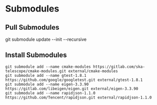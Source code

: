 # Submodules

## Pull Submodules
git submodule update --init --recursive

## Install Submodules

```
git submodule add --name cmake-modules https://gitlab.com/ska-telescope/cmake-modules.git external/cmake-modules
git submodule add --name gtest-1.8.1 https://github.com/google/googletest.git external/gtest-1.8.1
git submodule add --name eigen-3.3.90 https://gitlab.com/libeigen/eigen.git external/eigen-3.3.90
git submodule add --name rapidjson-1.1.0 https://github.com/Tencent/rapidjson.git external/rapidjson-1.1.0
```